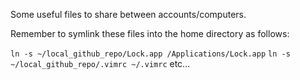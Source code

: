 Some useful files to share between accounts/computers.

Remember to symlink these files into the home directory as follows:

`ln -s ~/local_github_repo/Lock.app /Applications/Lock.app`
`ln -s ~/local_github_repo/.vimrc ~/.vimrc`
etc...
